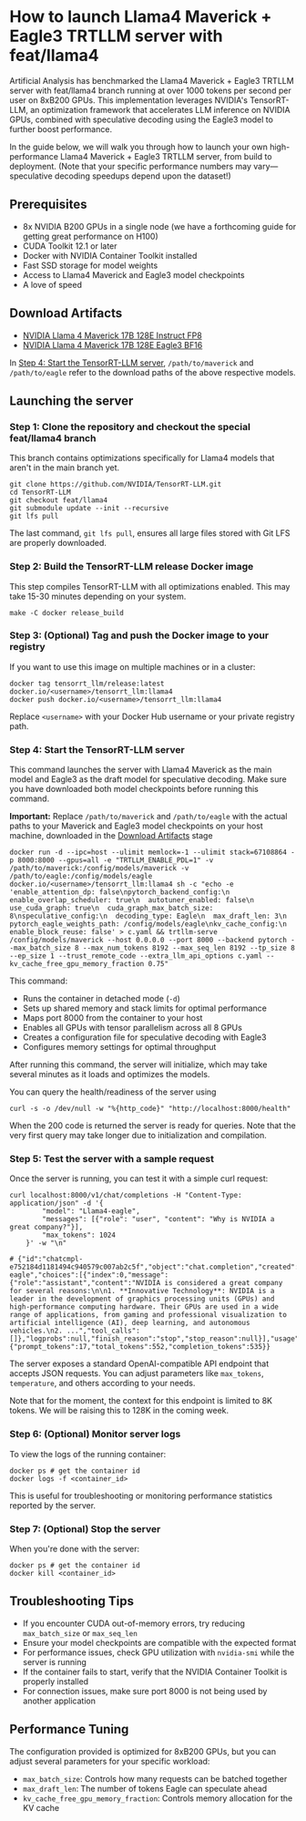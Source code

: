 # How to launch Llama4 Maverick + Eagle3 TRTLLM server with feat/llama4

Artificial Analysis has benchmarked the Llama4 Maverick + Eagle3 TRTLLM server with feat/llama4 branch running at over 1000 tokens per second per user on 8xB200 GPUs. This implementation leverages NVIDIA's TensorRT-LLM, an optimization framework that accelerates LLM inference on NVIDIA GPUs, combined with speculative decoding using the Eagle3 model to further boost performance.

In the guide below, we will walk you through how to launch your own high-performance Llama4 Maverick + Eagle3 TRTLLM server, from build to deployment.  (Note that your specific performance numbers may vary—speculative decoding speedups depend upon the dataset!)

## Prerequisites

- 8x NVIDIA B200 GPUs in a single node (we have a forthcoming guide for getting great performance on H100)
- CUDA Toolkit 12.1 or later
- Docker with NVIDIA Container Toolkit installed
- Fast SSD storage for model weights
- Access to Llama4 Maverick and Eagle3 model checkpoints
- A love of speed

## Download Artifacts

* [NVIDIA Llama 4 Maverick 17B 128E Instruct FP8](https://huggingface.co/nvidia/Llama-4-Maverick-17B-128E-Instruct-FP8)
* [NVIDIA Llama 4 Maverick 17B 128E Eagle3 BF16](https://huggingface.co/nvidia/Llama-4-Maverick-17B-128E-Eagle3)

In [Step 4: Start the TensorRT-LLM server](#step-4-start-the-tensorrt-llm-server), `/path/to/maverick` and `/path/to/eagle` refer to the download paths of the above respective models.

## Launching the server

### Step 1: Clone the repository and checkout the special feat/llama4 branch

This branch contains optimizations specifically for Llama4 models that aren't in the main branch yet.

```
git clone https://github.com/NVIDIA/TensorRT-LLM.git
cd TensorRT-LLM
git checkout feat/llama4
git submodule update --init --recursive
git lfs pull
```

The last command, `git lfs pull`, ensures all large files stored with Git LFS are properly downloaded.

### Step 2: Build the TensorRT-LLM release Docker image

This step compiles TensorRT-LLM with all optimizations enabled. This may take 15-30 minutes depending on your system.

```
make -C docker release_build
```

### Step 3: (Optional) Tag and push the Docker image to your registry

If you want to use this image on multiple machines or in a cluster:

```
docker tag tensorrt_llm/release:latest docker.io/<username>/tensorrt_llm:llama4
docker push docker.io/<username>/tensorrt_llm:llama4
```

Replace `<username>` with your Docker Hub username or your private registry path.

### Step 4: Start the TensorRT-LLM server

This command launches the server with Llama4 Maverick as the main model and Eagle3 as the draft model for speculative decoding. Make sure you have downloaded both model checkpoints before running this command.

**Important:** Replace `/path/to/maverick` and `/path/to/eagle` with the actual paths to your Maverick and Eagle3 model checkpoints on your host machine, downloaded in the [Download Artifacts](#download-artifacts) stage

```
docker run -d --ipc=host --ulimit memlock=-1 --ulimit stack=67108864 -p 8000:8000 --gpus=all -e "TRTLLM_ENABLE_PDL=1" -v /path/to/maverick:/config/models/maverick -v /path/to/eagle:/config/models/eagle docker.io/<username>/tensorrt_llm:llama4 sh -c "echo -e 'enable_attention_dp: false\npytorch_backend_config:\n  enable_overlap_scheduler: true\n  autotuner_enabled: false\n  use_cuda_graph: true\n  cuda_graph_max_batch_size: 8\nspeculative_config:\n  decoding_type: Eagle\n  max_draft_len: 3\n  pytorch_eagle_weights_path: /config/models/eagle\nkv_cache_config:\n  enable_block_reuse: false' > c.yaml && trtllm-serve /config/models/maverick --host 0.0.0.0 --port 8000 --backend pytorch --max_batch_size 8 --max_num_tokens 8192 --max_seq_len 8192 --tp_size 8 --ep_size 1 --trust_remote_code --extra_llm_api_options c.yaml --kv_cache_free_gpu_memory_fraction 0.75"
```

This command:
- Runs the container in detached mode (`-d`)
- Sets up shared memory and stack limits for optimal performance
- Maps port 8000 from the container to your host
- Enables all GPUs with tensor parallelism across all 8 GPUs
- Creates a configuration file for speculative decoding with Eagle3
- Configures memory settings for optimal throughput

After running this command, the server will initialize, which may take several minutes as it loads and optimizes the models.

You can query the health/readiness of the server using
```
curl -s -o /dev/null -w "%{http_code}" "http://localhost:8000/health"
```

When the 200 code is returned the server is ready for queries.  Note that the very first query may take longer due to initialization and compilation.

### Step 5: Test the server with a sample request

Once the server is running, you can test it with a simple curl request:

```
curl localhost:8000/v1/chat/completions -H "Content-Type: application/json" -d '{
        "model": "Llama4-eagle",
        "messages": [{"role": "user", "content": "Why is NVIDIA a great company?"}],
        "max_tokens": 1024
    }' -w "\n"

# {"id":"chatcmpl-e752184d1181494c940579c007ab2c5f","object":"chat.completion","created":1748018634,"model":"Llama4-eagle","choices":[{"index":0,"message":{"role":"assistant","content":"NVIDIA is considered a great company for several reasons:\n\n1. **Innovative Technology**: NVIDIA is a leader in the development of graphics processing units (GPUs) and high-performance computing hardware. Their GPUs are used in a wide range of applications, from gaming and professional visualization to artificial intelligence (AI), deep learning, and autonomous vehicles.\n2. ...","tool_calls":[]},"logprobs":null,"finish_reason":"stop","stop_reason":null}],"usage":{"prompt_tokens":17,"total_tokens":552,"completion_tokens":535}}
```

The server exposes a standard OpenAI-compatible API endpoint that accepts JSON requests. You can adjust parameters like `max_tokens`, `temperature`, and others according to your needs.

Note that for the moment, the context for this endpoint is limited to 8K tokens. We will be raising this to 128K in the coming week.

### Step 6: (Optional) Monitor server logs

To view the logs of the running container:

```
docker ps # get the container id
docker logs -f <container_id>
```

This is useful for troubleshooting or monitoring performance statistics reported by the server.

### Step 7: (Optional) Stop the server

When you're done with the server:

```
docker ps # get the container id
docker kill <container_id>
```

## Troubleshooting Tips

- If you encounter CUDA out-of-memory errors, try reducing `max_batch_size` or `max_seq_len`
- Ensure your model checkpoints are compatible with the expected format
- For performance issues, check GPU utilization with `nvidia-smi` while the server is running
- If the container fails to start, verify that the NVIDIA Container Toolkit is properly installed
- For connection issues, make sure port 8000 is not being used by another application

## Performance Tuning

The configuration provided is optimized for 8xB200 GPUs, but you can adjust several parameters for your specific workload:

- `max_batch_size`: Controls how many requests can be batched together
- `max_draft_len`: The number of tokens Eagle can speculate ahead
- `kv_cache_free_gpu_memory_fraction`: Controls memory allocation for the KV cache
